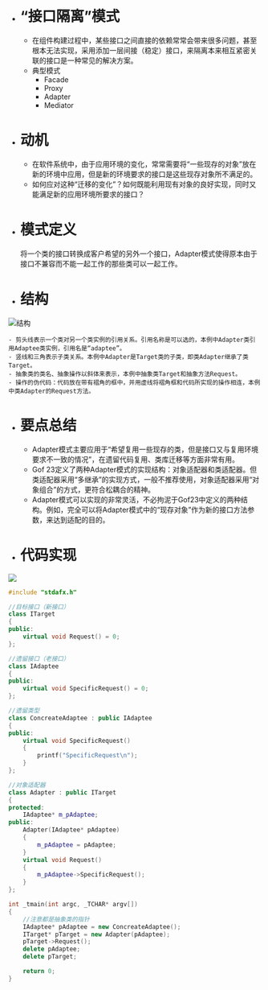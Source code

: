 - # “接口隔离”模式
  - 在组件构建过程中，某些接口之间直接的依赖常常会带来很多问题，甚至根本无法实现，采用添加一层间接（稳定）接口，来隔离本来相互紧密关联的接口是一种常见的解决方案。
  - 典型模式
    - Facade
    - Proxy
    - Adapter
    - Mediator
    
- # 动机
  - 在软件系统中，由于应用环境的变化，常常需要将“一些现存的对象”放在新的环境中应用，但是新的环境要求的接口是这些现存对象所不满足的。
  - 如何应对这种“迁移的变化”？如何既能利用现有对象的良好实现，同时又能满足新的应用环境所要求的接口？

- # 模式定义
  将一个类的接口转换成客户希望的另外一个接口，Adapter模式使得原本由于接口不兼容而不能一起工作的那些类可以一起工作。
  
- # 结构
![结构](https://github.com/havenow/my-C-plus-plus/blob/master/C%2B%2B%E8%AE%BE%E8%AE%A1%E6%A8%A1%E5%BC%8F/images/%E7%BB%93%E6%9E%84%EF%BC%88Structure%EF%BC%89-adapter.png)  


    - 剪头线表示一个类对另一个类实例的引用关系。引用名称是可以选的，本例中Adapter类引用Adaptee类实例，引用名是“adaptee”。
    - 竖线和三角表示子类关系。本例中Adapter是Target类的子类，即类Adapter继承了类Target。
    - 抽象类的类名、抽象操作以斜体来表示，本例中抽象类Target和抽象方法Request。
    - 操作的伪代码：代码放在带有褶角的框中，并用虚线将褶角框和代码所实现的操作相连，本例中类Adapter的Request方法。


- # 要点总结
  - Adapter模式主要应用于“希望复用一些现存的类，但是接口又与复用环境要求不一致的情况”，在遗留代码复用、类库迁移等方面非常有用。
  - Gof 23定义了两种Adapter模式的实现结构：对象适配器和类适配器。但类适配器采用“多继承”的实现方式，一般不推荐使用，对象适配器采用“对象组合”的方式，更符合松耦合的精神。
  - Adapter模式可以实现的非常灵活，不必拘泥于Gof23中定义的两种结构。例如，完全可以将Adapter模式中的“现存对象”作为新的接口方法参数，来达到适配的目的。
  
- # 代码实现
![](https://github.com/havenow/my-C-plus-plus/blob/master/C%2B%2B%E8%AE%BE%E8%AE%A1%E6%A8%A1%E5%BC%8F/images/adapter-demo.png)  
```c++
#include "stdafx.h"

//目标接口（新接口）
class ITarget
{
public:
	virtual void Request() = 0;
};

//遗留接口（老接口）
class IAdaptee
{
public:
	virtual void SpecificRequest() = 0;
};

//遗留类型
class ConcreateAdaptee : public IAdaptee
{
public:
	virtual void SpecificRequest()
	{
		printf("SpecificRequest\n");
	}
};

//对象适配器
class Adapter : public ITarget
{
protected:
	IAdaptee* m_pAdaptee;
public:
	Adapter(IAdaptee* pAdaptee)
	{
		m_pAdaptee = pAdaptee;
	}
	virtual void Request()
	{
		m_pAdaptee->SpecificRequest();
	}
};

int _tmain(int argc, _TCHAR* argv[])
{
	//注意都是抽象类的指针
	IAdaptee* pAdaptee = new ConcreateAdaptee();
	ITarget* pTarget = new Adapter(pAdaptee);
	pTarget->Request();
	delete pAdaptee;
	delete pTarget;

	return 0;
}


```
